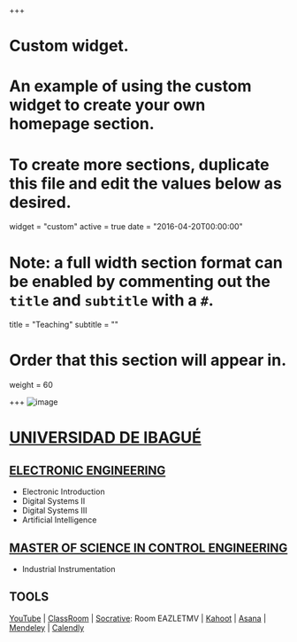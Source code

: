 +++
# Custom widget.
# An example of using the custom widget to create your own homepage section.
# To create more sections, duplicate this file and edit the values below as desired.
widget = "custom"
active = true
date = "2016-04-20T00:00:00"

# Note: a full width section format can be enabled by commenting out the `title` and `subtitle` with a `#`.
title = "Teaching"
subtitle = ""

# Order that this section will appear in.
weight = 60

+++
![image](https://360grados.unibague.edu.co/img/logo.png.pagespeed.ce.XVV7CROa1B.png)


# [UNIVERSIDAD DE IBAGUÉ](https://www.unibague.edu.co)

## [ELECTRONIC ENGINEERING](https://electronica.unibague.edu.co)
* Electronic Introduction
* Digital Systems II
* Digital Systems III
* Artificial Intelligence

## [MASTER OF SCIENCE IN  CONTROL ENGINEERING](https://posgrados.unibague.edu.co/index.php/maestria-ingenieria-de-control-industria)
* Industrial Instrumentation


## **TOOLS**

[YouTube](https://www.youtube.com/channel/UCLbLx165yFqnZC-rptUWCng/featured?disable_polymer=true)
|
[ClassRoom](https://classroom.google.com/?emr=0)
|
[Socrative](https://www.socrative.com): Room EAZLETMV
|
[Kahoot](https://kahoot.it)
|
[Asana](https://app.asana.com/)
|
[Mendeley](https://www.mendeley.com)
|
[Calendly](https://calendly.com/harold-murcia/tutorias-2018)
